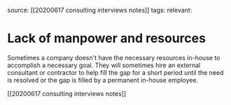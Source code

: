 source: [[20200617 consulting interviews notes]]
tags: 
relevant: 

# Lack of manpower and resources

Sometimes a company doesn't have the necessary resources in-house to accomplish a necessary goal. They will sometimes hire an external consultant or contractor to help fill the gap for a short period until the need is resolved or the gap is filled by a permanent in-house employee.

[[20200617 consulting interviews notes]]